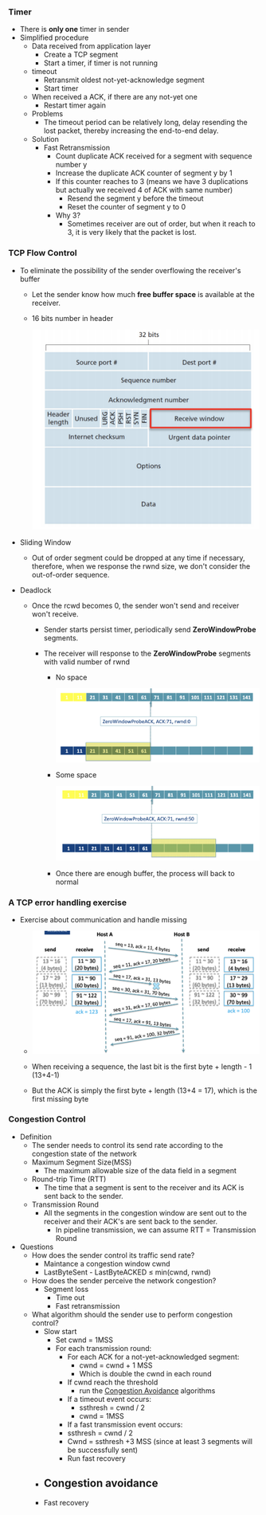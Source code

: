 ### Timer

- There is **only one** timer in sender
- Simplified procedure
  - Data received from application layer
    - Create a TCP segment
    - Start a timer, if timer is not running
  - timeout
    - Retransmit oldest not-yet-acknowledge segment
    - Start timer
  - When received a ACK, if there are any not-yet one
    - Restart timer again
  - Problems
    - The timeout period can be relatively long, delay resending the lost packet, thereby increasing the end-to-end delay.
  - Solution
    - Fast Retransmission
      - Count duplicate ACK received for a segment with sequence number y
      - Increase the duplicate ACK counter of segment y by 1
      - If this counter reaches to 3 (means we have 3 duplications but actually we received 4 of ACK with same number)
        - Resend the segment y before the timeout
        - Reset the counter of segment y to 0
      - Why 3?
        - Sometimes receiver are out of order, but when it reach to 3, it is very likely that the packet is lost.



### TCP Flow Control

- To eliminate the possibility of the sender overflowing the receiver's buffer

  - Let the sender know how much **free buffer space** is available at the receiver.

  - 16 bits number in header

    ![image-20190402224949944](assets/image-20190402224949944.png)

- Sliding Window

  - Out of order segment could be dropped at any time if necessary, therefore, when we response the rwnd size, we don't consider the out-of-order sequence.

- Deadlock
  - Once the rcwd becomes 0, the sender won't send and receiver won't receive.

    - Sender starts persist timer, periodically send **ZeroWindowProbe** segments.

    - The receiver will response to the **ZeroWindowProbe** segments with valid number of rwnd

      - No space

        ![image-20190405112740616](assets/image-20190405112740616.png)

      - Some space

        ![image-20190405112756638](assets/image-20190405112756638.png)

      - Once there are enough buffer, the process will back to normal

        

### A TCP error handling exercise

- Exercise about communication and handle missing

  - ![image-20190405101144471](assets/image-20190405101144471.png)

  - When receiving a sequence, the last bit is the first byte + length - 1 (13+4-1)

  - But the ACK is simply the first byte + length (13+4 = 17), which is the first missing byte

    

### Congestion Control

- Definition
  - The sender needs to control its send rate according to the congestion state of the network
  - Maximum Segment Size(MSS)
    - The maximum allowable size of the data field in a segment
  - Round-trip Time (RTT)
    - The time that a segment is sent to the receiver and its ACK is sent back to the sender.
  - Transmission Round
    - All the segments in the congestion window are sent out to the receiver and their ACK's are sent back to the sender.
      - In pipeline transmission, we can assume RTT = Transmission Round
- Questions
  - How does the sender control its traffic send rate?
    - Maintance a congestion window cwnd
    - LastByteSent - LastByteACKED $\leq$ min(cwnd, rwnd)
  - How does the sender perceive the network congestion?
    - Segment loss
      - Time out
      - Fast retransmission
  - What algorithm should the sender use to perform congestion control?
    - Slow start
      - Set cwnd = 1MSS
      - For each transmission round:
        - For each ACK for a not-yet-acknowledged segment:
          - cwnd = cwnd + 1 MSS
          - Which is double the cwnd in each round
        - If cwnd reach the threshold
          - run the <u>Congestion Avoidance</u> algorithms
        - If a timeout event occurs:
          - ssthresh = cwnd / 2
          - cwnd = 1MSS
        - If a fast transmission event occurs:
        - ssthresh = cwnd / 2
        - Cwnd = ssthresh +3 MSS (since at least 3 segments will be successfully sent)
        - Run fast recovery
    - Congestion avoidance
      - 
    - Fast recovery